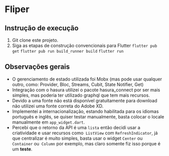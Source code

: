# Fliper

## Instrução de execução

1. Git clone este projeto.
2. Siga as etapas de construção convencionais para Flutter
``
flutter pub get
``
``
flutter pub run build_runner build
``
``
flutter run
``

## Observações gerais

- O gerenciamento de estado utilizada foi Mobx (mas pode usar qualquer outro, como: Provider, Bloc, Streams, Cubit, State Notifier, Get)
- Integração com o hasura utilizei o pacote hasura_connect por ser mais simples, mas poderia ter utilizado graphql que tem mais recursos.
- Devido a uma fonte não está disponível gratuitamente para download não utilizei uma fonte correta do Adobe XD.
- Implementei a internacionalização, estando habilitada para os idiomas português e inglês, se quiser testar manualmente, basta colocar o locale manualmente em `app_widget.dart`.
- Percebi que o retorno da API é uma `lista` então decidi usar a criatividade e usar recursos como` ListView` com `RefreshIndicator`, já que centralizar é muito simples, basta usar o widget `Center` ou` Container` ou` Column` por exemplo, mas claro somente fiz isso porque é um **teste**.